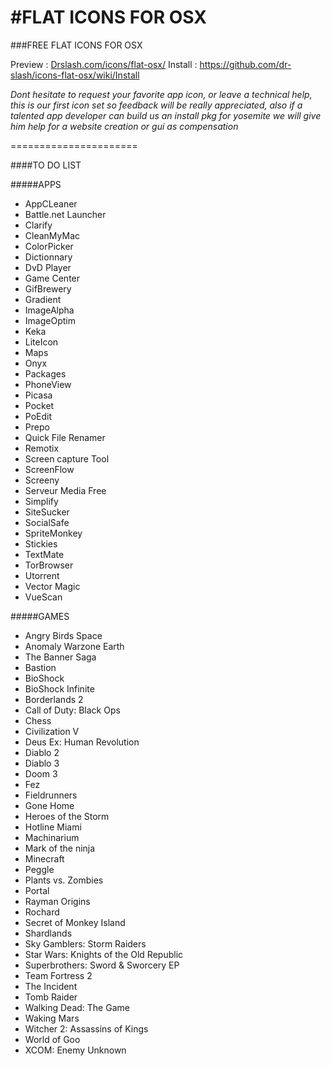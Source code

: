 #FLAT ICONS FOR OSX
======================
###FREE FLAT ICONS FOR OSX

Preview : [Drslash.com/icons/flat-osx/](http://drslash.com/icons/flat-osx/)
Install : https://github.com/dr-slash/icons-flat-osx/wiki/Install

*Dont hesitate to request your favorite app icon, or leave a technical help, this is our first icon set so feedback will be really appreciated, also if a talented app developer can build us an install pkg for yosemite we will give him help for a website creation or gui as compensation*

======================

####TO DO LIST

#####APPS

* AppCLeaner
* Battle.net Launcher
* Clarify
* CleanMyMac
* ColorPicker
* Dictionnary
* DvD Player
* Game Center
* GifBrewery
* Gradient
* ImageAlpha
* ImageOptim
* Keka
* LiteIcon
* Maps
* Onyx
* Packages
* PhoneView
* Picasa
* Pocket
* PoEdit
* Prepo
* Quick File Renamer
* Remotix
* Screen capture Tool
* ScreenFlow
* Screeny
* Serveur Media Free
* Simplify
* SiteSucker
* SocialSafe
* SpriteMonkey
* Stickies
* TextMate
* TorBrowser
* Utorrent
* Vector Magic
* VueScan

#####GAMES

* Angry Birds Space
* Anomaly Warzone Earth
* The Banner Saga
* Bastion
* BioShock
* BioShock Infinite
* Borderlands 2
* Call of Duty: Black Ops
* Chess
* Civilization V
* Deus Ex: Human Revolution
* Diablo 2
* Diablo 3
* Doom 3
* Fez
* Fieldrunners
* Gone Home
* Heroes of the Storm
* Hotline Miami
* Machinarium
* Mark of the ninja
* Minecraft
* Peggle
* Plants vs. Zombies
* Portal
* Rayman Origins
* Rochard
* Secret of Monkey Island
* Shardlands
* Sky Gamblers: Storm Raiders
* Star Wars: Knights of the Old Republic
* Superbrothers: Sword & Sworcery EP 
* Team Fortress 2
* The Incident
* Tomb Raider
* Walking Dead: The Game
* Waking Mars
* Witcher 2: Assassins of Kings
* World of Goo
* XCOM: Enemy Unknown
